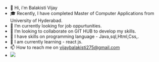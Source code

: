 - 👋 Hi, i'm Balakisti Vijay
- 🎓 Recently, I have completed Master of Computer Applications from University of Hyderabad.
- 🌱 I’m currently looking for job oppurtunities.
- 💞️ I’m looking to collaborate on GIT HUB to develop my skills.  
- 💪 I have skills on programming language - Java,sql,Html,Css,.
- 🌱 I am currently learning - react js.
- 📫 How to reach me on vijaybalakisti275@gmail.com
- <img src="https://github-readme-stats.vercel.app/api?username=vijay1696&&show_icons=true&title_color=ffffff&icon_color=bb2acf&text_color=daf7dc&bg_color=151516">
<!---
Vijay1696/Vijay1696 is a ✨ special ✨ repository because its `README.md` (this file) appears on your GitHub profile.
You can click the Preview link to take a look at your changes.
--->
